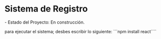 <h1>Sistema de Registro</h1>
- Estado del Proyecto: En construcción.

para ejecutar el sistema; desbes escribir lo siguiente:
```npm install react```` 
